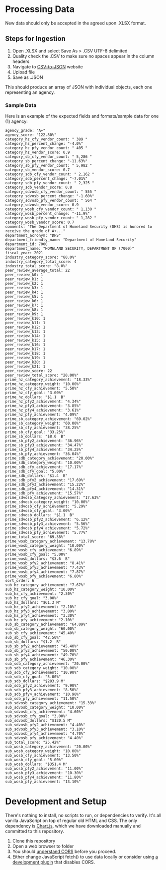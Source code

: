 # Processing Data
New data should only be accepted in the agreed upon .XLSX format.

## Steps for Ingestion
1. Open .XLSX and select Save As > .CSV UTF-8 delimited
2. Quality check the .CSV to make sure no spaces appear in the column headers
3. Navigate to [CSV-to-JSON](https://www.convertcsv.com/csv-to-json.htm) website
4. Upload file
5. Save as .JSON

This should produce an array of JSON with individual objects, each one representing an agency.

### Sample Data
Here is an example of the expected fields and formats/sample data for one (1) agency:

```
agency_grade: "A+"
agency_score: "122.80%"
category_hz_cfy_vendor_count: " 389 "
category_hz_percent_change: "-4.0%"
category_hz_pfy_vendor_count: " 405 "
category_hz_vendor_score: 0.9
category_sb_cfy_vendor_count: " 5,286 "
category_sb_percent_change: "-11.63%"
category_sb_pfy_vendor_count: " 5,982 "
category_sb_vendor_score: 0.7
category_sdb_cfy_vendor_count: " 2,162 "
category_sdb_percent_change: "-7.01%"
category_sdb_pfy_vendor_count: " 2,325 "
category_sdb_vendor_score: 0.8
category_sdvosb_cfy_vendor_count: " 555 "
category_sdvosb_percent_change: "-1.60%"
category_sdvosb_pfy_vendor_count: " 564 "
category_sdvosb_vendor_score: 0.9
category_wosb_cfy_vendor_count: " 1,130 "
category_wosb_percent_change: "-11.9%"
category_wosb_pfy_vendor_count: " 1,282 "
category_wosb_vendor_score: 0.7
comments: "The Department of Homeland Security (DHS) is honored to receive the grade of A+..."
department_acronym: "DHS"
department_friendly_name: "Department of Homeland Security"
department_id: 7000
department_name: "HOMELAND SECURITY, DEPARTMENT OF (7000)"
fiscal_year: 2021
industry_category_score: "80.0%"
industry_category_total_score: 4
industry_total_score: "8.0%"
peer_review_average_total: 22
peer_review_k0: 1
peer_review_k1: 1
peer_review_k2: 1
peer_review_k3: 1
peer_review_k4: 1
peer_review_k5: 1
peer_review_k6: 1
peer_review_k7: 1
peer_review_k8: 1
peer_review_k9: 1
peer_review_k10: 1
peer_review_k11: 1
peer_review_k12: 1
peer_review_k13: 1
peer_review_k14: 1
peer_review_k15: 1
peer_review_k16: 1
peer_review_k17: 1
peer_review_k18: 1
peer_review_k19: 1
peer_review_k20: 1
peer_review_k21: 1
peer_review_score: 22
peer_review_total_score: "20.00%"
prime_hz_category_achievement: "18.33%"
prime_hz_category_weight: "10.00%"
prime_hz_cfy_achievement: "5.50%"
prime_hz_cfy_goal: "3.00%"
prime_hz_dollars: "$1.1  B"
prime_hz_pfy2_achievement: "4.34%"
prime_hz_pfy3_achievement: "3.85%"
prime_hz_pfy4_achievement: "3.61%"
prime_hz_pfy_achievement: "4.09%"
prime_sb_category_achievement: "69.02%"
prime_sb_category_weight: "60.00%"
prime_sb_cfy_achievement: "38.25%"
prime_sb_cfy_goal: "33.25%"
prime_sb_dollars: "$8.0  B"
prime_sb_pfy2_achievement: "36.96%"
prime_sb_pfy3_achievement: "34.47%"
prime_sb_pfy4_achievement: "34.25%"
prime_sb_pfy_achievement: "36.04%"
prime_sdb_category_achievement: "20.00%"
prime_sdb_category_weight: "10.00%"
prime_sdb_cfy_achievement: "17.17%"
prime_sdb_cfy_goal: "5.00%"
prime_sdb_dollars: "$1.4  B"
prime_sdb_pfy2_achievement: "17.69%"
prime_sdb_pfy3_achievement: "15.22%"
prime_sdb_pfy4_achievement: "14.31%"
prime_sdb_pfy_achievement: "15.57%"
prime_sdvosb_category_achievement: "17.63%"
prime_sdvosb_category_weight: "10.00%"
prime_sdvosb_cfy_achievement: "5.29%"
prime_sdvosb_cfy_goal: "3.00%"
prime_sdvosb_dollars: "$1.1  B"
prime_sdvosb_pfy2_achievement: "6.12%"
prime_sdvosb_pfy3_achievement: "5.56%"
prime_sdvosb_pfy4_achievement: "5.72%"
prime_sdvosb_pfy_achievement: "5.77%"
prime_total_score: "69.38%"
prime_wosb_category_achievement: "13.78%"
prime_wosb_category_weight: "10.00%"
prime_wosb_cfy_achievement: "6.89%"
prime_wosb_cfy_goal: "5.00%"
prime_wosb_dollars: "$3.6  B"
prime_wosb_pfy2_achievement: "8.41%"
prime_wosb_pfy3_achievement: "7.43%"
prime_wosb_pfy4_achievement: "7.87%"
prime_wosb_pfy_achievement: "6.80%"
sort_order: 6
sub_hz_category_achievement: "7.67%"
sub_hz_category_weight: "10.00%"
sub_hz_cfy_achievement: "2.30%"
sub_hz_cfy_goal: "3.00%"
sub_hz_dollars: "$61.3 M"
sub_hz_pfy2_achievement: "2.10%"
sub_hz_pfy3_achievement: "3.80%"
sub_hz_pfy4_achievement: "3.30%"
sub_hz_pfy_achievement: "2.10%"
sub_sb_category_achievement: "64.09%"
sub_sb_category_weight: "60.00%"
sub_sb_cfy_achievement: "45.40%"
sub_sb_cfy_goal: "42.50%"
sub_sb_dollars: "$1.2  B"
sub_sb_pfy2_achievement: "45.40%"
sub_sb_pfy3_achievement: "50.00%"
sub_sb_pfy4_achievement: "49.70%"
sub_sb_pfy_achievement: "46.30%"
sub_sdb_category_achievement: "20.00%"
sub_sdb_category_weight: "10.00%"
sub_sdb_cfy_achievement: "10.90%"
sub_sdb_cfy_goal: "5.00%"
sub_sdb_dollars: "$283.9 M"
sub_sdb_pfy2_achievement: "9.90%"
sub_sdb_pfy3_achievement: "8.50%"
sub_sdb_pfy4_achievement: "10.90%"
sub_sdb_pfy_achievement: "11.50%"
sub_sdvosb_category_achievement: "15.33%"
sub_sdvosb_category_weight: "10.00%"
sub_sdvosb_cfy_achievement: "4.60%"
sub_sdvosb_cfy_goal: "3.00%"
sub_sdvosb_dollars: "$120.5 M"
sub_sdvosb_pfy2_achievement: "4.40%"
sub_sdvosb_pfy3_achievement: "3.10%"
sub_sdvosb_pfy4_achievement: "4.70%"
sub_sdvosb_pfy_achievement: "4.40%"
sub_total_score: "25.42%"
sub_wosb_category_achievement: "20.00%"
sub_wosb_category_weight: "10.00%"
sub_wosb_cfy_achievement: "13.50%"
sub_wosb_cfy_goal: "5.00%"
sub_wosb_dollars: "$351.4 M"
sub_wosb_pfy2_achievement: "11.00%"
sub_wosb_pfy3_achievement: "10.30%"
sub_wosb_pfy4_achievement: "11.80%"
sub_wosb_pfy_achievement: "13.10%"
```

# Development and Setup
There's nothing to install, no scripts to run, or dependencies to verify.  It's all vanilla JavaScript on top of regular old HTML and CSS.  The only dependency is [Chart.js](https://www.chartjs.org/), which we have downloaded manually and committed to this repository.

1. Clone this repository
2. Open a web browser to folder
3. You should [understand CORS](https://www.moesif.com/blog/technical/cors/Authoritative-Guide-to-CORS-Cross-Origin-Resource-Sharing-for-REST-APIs/) before you proceed.
4. Either change JavaScript fetch() to use data locally or consider using [a development plugin](https://chrome.google.com/webstore/detail/moesif-origin-cors-change/digfbfaphojjndkpccljibejjbppifbc?hl=en-US) that disables CORS.
